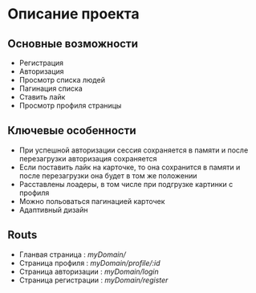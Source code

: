 # Описание проекта

## Основные возможности
- Регистрация
- Авторизация
- Просмотр списка людей
- Пагинация списка
- Ставить лайк
- Просмотр профиля страницы

## Ключевые особенности
- При успешной авторизации сессия сохраняется в памяти и после перезагрузки авторизация сохраняется
- Если поставить лайк на карточке, то она сохранится в памяти и после перезагрузки она будет в том же положении
- Расставлены лоадеры, в том числе при подгрузке картинки с профиля
- Можно польоваться пагинацией карточек
- Адаптивный дизайн
 
## Routs 
- Гланвая страница : _myDomain/_
- Страница профиля : _myDomain/profile/:id_
- Страница авторизации : _myDomain/login_
- Страница регистрации : _myDomain/register_

